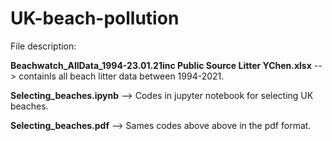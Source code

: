 # UK-beach-pollution

File description:

**Beachwatch_AllData_1994-23.01.21inc Public Source Litter YChen.xlsx** --> containls all beach litter data between 1994-2021.

**Selecting_beaches.ipynb** --> Codes in jupyter notebook for selecting UK beaches.

**Selecting_beaches.pdf** --> Sames codes above above in the pdf format.
